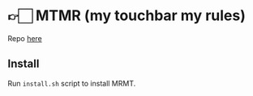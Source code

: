 # 👉🏻 MTMR (my touchbar my rules)

Repo [here](https://github.com/toxblh/mtmr)

## Install 

Run `install.sh` script to install MRMT.
